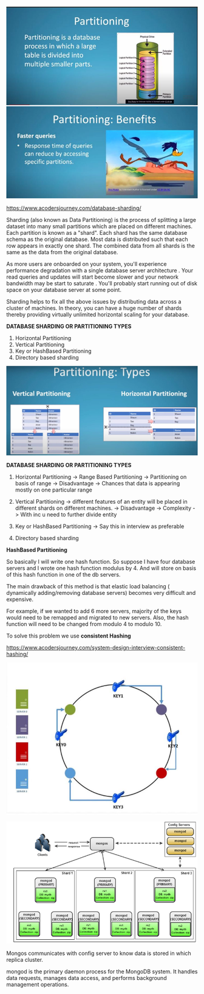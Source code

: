 ![DFS](./P1.JPG)
![DFS](./P2.JPG)


https://www.acodersjourney.com/database-sharding/


Sharding (also known as Data Partitioning) is the process of splitting a large dataset into many small partitions which are placed on different machines. Each partition is known as a "shard".
Each shard has the same database schema as the original database. Most data is distributed such that each row appears in exactly one shard. The combined data from all shards is the same as the data from the original database.

As more users are onboarded on your system, you'll experience performance degradation with a single database server architecture . Your read queries and updates will start become slower and your network bandwidth may be start to saturate . You'll probably start running out of disk space on your database server at some point.

Sharding helps to fix all the above issues by distributing data across a cluster of machines. In theory, you can have a huge number of shards thereby providing virtually unlimited horizontal scaling for your database.
    
**DATABASE SHARDING OR PARTITIONING TYPES**

1) Horizontal Partitioning
2) Vertical Partitioning
3) Key or HashBased Partitioning
4) Directory based sharding

![DFS](./P5.JPG)


**DATABASE SHARDING OR PARTITIONING TYPES**

1) Horizontal Partitioning
    -> Range Based Partitioning -> Partitioning on basis of range
    -> Disadvantage -> Chances that data is appearing mostly on one particular range
2) Vertical Partitioning
    -> different features of an entity will be placed in different shards on different machines.
    -> Disadvantage -> Complexity -> With inc u need to further divide entity
3) Key or HashBased Partitioning
    -> Say this in interview as preferable
    
4) Directory based sharding


**HashBased Partitioning**

So basically I will write one hash function.
So suppose I have four database servers and I wrote one hash function modulus by 4.
And will store on basis of this hash function in one of the db servers.

The main drawback of this method is that elastic load balancing ( dynamically adding/removing database servers) becomes very difficult and expensive. 

For example, if we wanted to add 6 more servers, majority of the keys would need to be remapped and migrated to new servers. Also, the hash function will need to be changed from modulo 4 to modulo 10.

To solve this problem we use **consistent Hashing**

https://www.acodersjourney.com/system-design-interview-consistent-hashing/

![DFS](./C1.JPG)


![DFS](./Sharding.PNG)

Mongos communicates with config server to know data is stored in which replica cluster.

mongod is the primary daemon process for the MongoDB system. It handles data requests, manages data access, and performs background management operations.